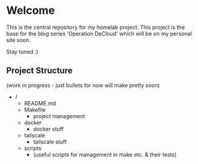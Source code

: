 # Welcome

This is the central repository for my homelab project. This project is the base for the blog series 'Operation DeCloud' which will be on my personal site soon.

Stay tuned :)

## Project Structure
(work in progress - just bullets for now will make pretty soon)
- /
  - README.md
  - Makefile
    - project management
  - docker
    - docker stuff
  - tailscale
    - tailscale stuff
  - scripts
    - (useful scripts for management in make etc. & their tests)

